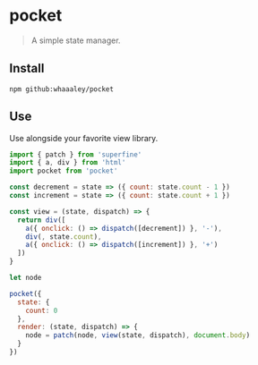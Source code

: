 
# pocket

> A simple state manager.

## Install

```
npm github:whaaaley/pocket
```

## Use

Use alongside your favorite view library.

```js
import { patch } from 'superfine'
import { a, div } from 'html'
import pocket from 'pocket'

const decrement = state => ({ count: state.count - 1 })
const increment = state => ({ count: state.count + 1 })

const view = (state, dispatch) => {
  return div([
    a({ onclick: () => dispatch([decrement]) }, '-'),
    div(, state.count),
    a({ onclick: () => dispatch([increment]) }, '+')
  ])
}

let node

pocket({
  state: {
    count: 0
  },
  render: (state, dispatch) => {
    node = patch(node, view(state, dispatch), document.body)
  }
})
```
